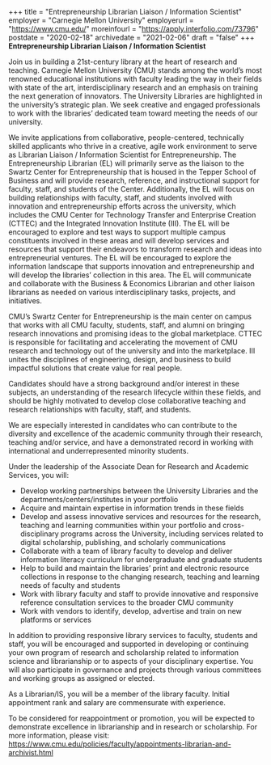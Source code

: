 +++
title = "Entrepreneurship Librarian Liaison / Information Scientist" 
employer =  "Carnegie Mellon University"
employerurl = "https://www.cmu.edu/"
moreinfourl = "https://apply.interfolio.com/73796"
postdate = "2020-02-18"
archivedate = "2021-02-06"
draft = "false"
+++
**Entrepreneurship Librarian Liaison / Information Scientist**

Join us in building a 21st-century library at the heart of research and teaching. Carnegie Mellon University (CMU) stands among the world’s most renowned educational institutions with  faculty leading the way in their fields with state of the art, interdisciplinary research and an emphasis on training the next generation of innovators. The University Libraries are highlighted in the university’s strategic plan. We seek creative and engaged professionals to work with the libraries’ dedicated team toward meeting the needs of our university.

We invite applications from collaborative, people-centered, technically skilled applicants who thrive in a creative, agile work environment to serve as Librarian Liaison / Information Scientist for Entrepreneurship. The Entrepreneurship Librarian (EL) will primarily serve as the liaison to the Swartz Center for Entrepreneurship that is housed in the Tepper School of Business and will provide research, reference, and instructional support for faculty, staff, and students of the Center. Additionally, the EL will focus on building relationships with faculty, staff, and students involved with innovation and entrepreneurship efforts across the university, which includes the CMU Center for Technology Transfer and Enterprise Creation (CTTEC) and the Integrated Innovation Institute (III). The EL will be encouraged to explore and test ways to support multiple campus constituents involved in these areas and will develop services and resources that support their endeavors to transform research and ideas into entrepreneurial ventures. The EL will be encouraged to explore the information landscape that supports innovation and entrepreneurship and will develop the libraries’ collection in this area. The EL will communicate and collaborate with the Business & Economics Librarian and other liaison librarians as needed on various interdisciplinary tasks, projects, and initiatives.

CMU’s Swartz Center for Entrepreneurship is the main center on campus that works with all CMU faculty, students, staff, and alumni on bringing research innovations and promising ideas to the global marketplace. CTTEC is responsible for facilitating and accelerating the movement of CMU research and technology out of the university and into the marketplace. III unites the disciplines of engineering, design, and business to build impactful solutions that create value for real people.

Candidates should have a strong background and/or interest in these subjects, an understanding of the research lifecycle within these fields, and should be highly motivated to develop close collaborative teaching and research relationships with faculty, staff, and students.

We are especially interested in candidates who can contribute to the diversity and excellence of the academic community through their research, teaching and/or service, and have a demonstrated record in working with international and underrepresented minority students.

Under the leadership of the Associate Dean for Research and Academic Services, you will:

- Develop working partnerships between the University Libraries and the departments/centers/institutes in your portfolio
- Acquire and maintain expertise in information trends in these fields
- Develop and assess innovative services and resources for the research, teaching and learning communities within your portfolio and cross-disciplinary programs across the University, including services related to digital scholarship, publishing, and scholarly communications
- Collaborate with a team of library faculty to develop and deliver information literacy curriculum for undergraduate and graduate students
- Help to build and maintain the libraries’ print and electronic resource collections in response to the changing research, teaching and learning needs of faculty and students
- Work with library faculty and staff to provide innovative and responsive reference consultation services to the broader CMU community
- Work with vendors to identify, develop, advertise and train on new platforms or services

In addition to providing responsive library services to faculty, students and staff, you will be encouraged and supported in developing or continuing your own program of research and scholarship related to information science and librarianship or to aspects of your disciplinary expertise. You will also participate in governance and projects through various committees and working groups as assigned or elected.

As a Librarian/IS, you will be a member of the library faculty. Initial appointment rank and salary are commensurate with experience.

To be considered for reappointment or promotion, you will be expected to demonstrate excellence in librarianship and in research or scholarship. For more information, please visit: https://www.cmu.edu/policies/faculty/appointments-librarian-and-archivist.html
